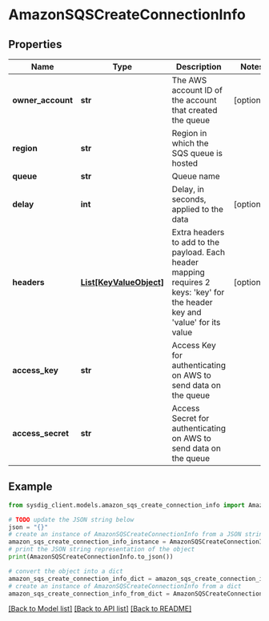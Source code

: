 # AmazonSQSCreateConnectionInfo


## Properties

Name | Type | Description | Notes
------------ | ------------- | ------------- | -------------
**owner_account** | **str** | The AWS account ID of the account that created the queue | [optional] 
**region** | **str** | Region in which the SQS queue is hosted | 
**queue** | **str** | Queue name | 
**delay** | **int** | Delay, in seconds, applied to the data | [optional] 
**headers** | [**List[KeyValueObject]**](KeyValueObject.md) | Extra headers to add to the payload. Each header mapping requires 2 keys: &#39;key&#39; for the header key and &#39;value&#39; for its value | [optional] 
**access_key** | **str** | Access Key for authenticating on AWS to send data on the queue | 
**access_secret** | **str** | Access Secret for authenticating on AWS to send data on the queue | 

## Example

```python
from sysdig_client.models.amazon_sqs_create_connection_info import AmazonSQSCreateConnectionInfo

# TODO update the JSON string below
json = "{}"
# create an instance of AmazonSQSCreateConnectionInfo from a JSON string
amazon_sqs_create_connection_info_instance = AmazonSQSCreateConnectionInfo.from_json(json)
# print the JSON string representation of the object
print(AmazonSQSCreateConnectionInfo.to_json())

# convert the object into a dict
amazon_sqs_create_connection_info_dict = amazon_sqs_create_connection_info_instance.to_dict()
# create an instance of AmazonSQSCreateConnectionInfo from a dict
amazon_sqs_create_connection_info_from_dict = AmazonSQSCreateConnectionInfo.from_dict(amazon_sqs_create_connection_info_dict)
```
[[Back to Model list]](../README.md#documentation-for-models) [[Back to API list]](../README.md#documentation-for-api-endpoints) [[Back to README]](../README.md)


